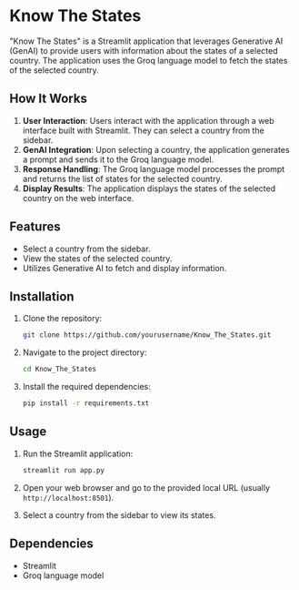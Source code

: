 # Know The States

"Know The States" is a Streamlit application that leverages Generative AI (GenAI) to provide users with information about the states of a selected country. The application uses the Groq language model to fetch the states of the selected country.

## How It Works

1. **User Interaction**: Users interact with the application through a web interface built with Streamlit. They can select a country from the sidebar.
2. **GenAI Integration**: Upon selecting a country, the application generates a prompt and sends it to the Groq language model.
3. **Response Handling**: The Groq language model processes the prompt and returns the list of states for the selected country.
4. **Display Results**: The application displays the states of the selected country on the web interface.

## Features

- Select a country from the sidebar.
- View the states of the selected country.
- Utilizes Generative AI to fetch and display information.

## Installation

1. Clone the repository:
    ```sh
    git clone https://github.com/yourusername/Know_The_States.git
    ```
2. Navigate to the project directory:
    ```sh
    cd Know_The_States
    ```
3. Install the required dependencies:
    ```sh
    pip install -r requirements.txt
    ```

## Usage

1. Run the Streamlit application:
    ```sh
    streamlit run app.py
    ```
2. Open your web browser and go to the provided local URL (usually `http://localhost:8501`).

3. Select a country from the sidebar to view its states.

## Dependencies

- Streamlit
- Groq language model


